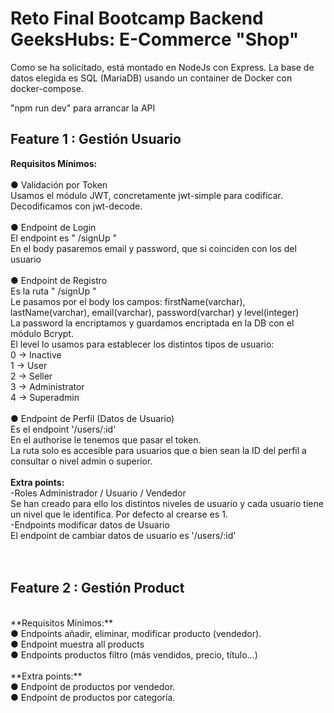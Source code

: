 # Reto Final Bootcamp Backend GeeksHubs: E-Commerce "Shop" <br>

Como se ha solicitado, está montado en NodeJs con Express. La base de datos elegida es SQL (MariaDB) usando un container de Docker con docker-compose. <br>

"npm run dev" para arrancar la API <br>


## Feature 1 : Gestión Usuario <br>

**Requisitos Mínimos:** <br><br>
● Validación por Token <br>
Usamos el módulo JWT, concretamente jwt-simple para codificar. <br>
Decodificamos con jwt-decode. <br>
<br>
● Endpoint de Login <br>
El endpoint es " /signUp "<br>
En el body pasaremos email y password, que si coinciden con los del usuario <br>
<br>
● Endpoint de Registro <br>
Es la ruta " /signUp " <br>
Le pasamos por el body los campos: firstName(varchar), lastName(varchar), email(varchar), password(varchar) y level(integer) <br>
La password la encriptamos y guardamos encriptada en la DB con el módulo Bcrypt. <br>
El level lo usamos para establecer los distintos tipos de usuario: <br>
0 -> Inactive <br>
1 -> User <br>
2 -> Seller <br>
3 -> Administrator <br>
4 -> Superadmin <br>
<br>
● Endpoint de Perfil (Datos de Usuario) <br>
Es el endpoint '/users/:id'  <br>
En el authorise le tenemos que pasar el token. <br>
La ruta solo es accesible para usuarios que o bien sean la ID del perfil a consultar o nivel admin o superior. <br>
<br>
**Extra points:** <br>
-Roles Administrador / Usuario / Vendedor <br>
Se han creado para ello los distintos niveles de usuario y cada usuario tiene un nivel que le identifica. Por defecto al crearse es 1. <br>
-Endpoints modificar datos de Usuario <br>
El endpoint de cambiar datos de usuario es '/users/:id' <br>
<br>
<br>
## Feature 2 : Gestión Product <br>
<br>
**Requisitos Mínimos:** <br>
● Endpoints añadir, eliminar, modificar producto (vendedor). <br>
● Endpoint muestra all products <br>
● Endpoints productos filtro (más vendidos, precio, título...) <br>
<br>
**Extra points:** <br>
● Endpoint de productos por vendedor. <br>
● Endpoint de productos por categoría. <br>
<br>
